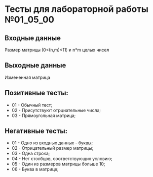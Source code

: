 # Тесты для лабораторной работы №01_05_00
## Входные данные
Размер матрицы (0<(n,m)<11) и n*m целых чисел
## Выходные данные
Измененная матрица
## Позитивные тесты:
- 01 - Обычный тест;
- 02 - Присутствуют отрциательные числа;
- 03 - Прямоугольная матрица;
## Негативные тесты:
- 01 - Одно из входных данных - буквы;
- 02 - Отрицательный размер матрицы;
- 03 - Одна строка;
- 04 - Нет столбцов, соответствующих условию;
- 05 - Один из размеров матрицы больше 10;
- 06 - Буква в матрице;